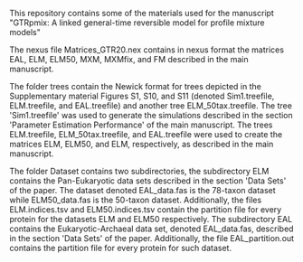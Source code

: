 This repository contains some of the materials used for the manuscript "GTRpmix: A linked general-time reversible model for profile mixture models"

The nexus file Matrices_GTR20.nex contains in nexus format the matrices EAL, ELM, ELM50, MXM, MXMfix, and FM  described in the main manuscript.

The folder trees contain the Newick format for  trees depicted in the Supplementary material Figures S1, S10, and S11 (denoted Sim1.treefile, ELM.treefile, and EAL.treefile) and another tree ELM_50tax.treefile. The tree 'Sim1.treefile' was used to generate the simulations described in the section 'Parameter Estimation Performance' of the main manuscript. The trees ELM.treefile, ELM_50tax.treefile, and EAL.treefile were used to create the matrices ELM, ELM50, and ELM, respectively, as described in the main manuscript. 

The folder Dataset contains two subdirectories, the subdirectory ELM contains the Pan-Eukaryotic data sets described in the section 'Data Sets' of the paper. The dataset denoted EAL_data.fas is the 78-taxon dataset while ELM50_data.fas is the 50-taxon dataset. Additionally, the files ELM.indices.tsv and ELM50.indices.tsv contain the partition file for every protein for the datasets ELM and ELM50 respectively. 
The subdirectory EAL contains the Eukaryotic-Archaeal data set, denoted EAL_data.fas, described in the section 'Data Sets' of the paper. Additionally, the file EAL_partition.out contains the partition file for every protein for such dataset. 

